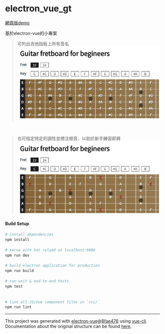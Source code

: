 # electron_vue_gt

[網頁版demo](https://joe20182.github.io/fretboard-dictionary/#/)<br>

基於electron-vue的小專案<br/>

> 可列出吉他指板上所有音名
> ![page-normal](https://github.com/joe20182/electron_vue_gt/blob/master/docs/images/fret-1.JPG?raw=true)<br/>

<br/>

> 也可指定特定的調性並標注根音，以助於新手練習即興<br/>
> ![page-active](https://github.com/joe20182/electron_vue_gt/blob/master/docs/images/fret-2.JPG?raw=true)

#### Build Setup

``` bash
# install dependencies
npm install

# serve with hot reload at localhost:9080
npm run dev

# build electron application for production
npm run build

# run unit & end-to-end tests
npm test


# lint all JS/Vue component files in `src/`
npm run lint

```

---

This project was generated with [electron-vue](https://github.com/SimulatedGREG/electron-vue)@[8fae476](https://github.com/SimulatedGREG/electron-vue/tree/8fae4763e9d225d3691b627e83b9e09b56f6c935) using [vue-cli](https://github.com/vuejs/vue-cli). Documentation about the original structure can be found [here](https://simulatedgreg.gitbooks.io/electron-vue/content/index.html).



